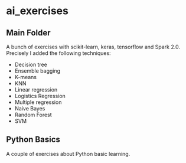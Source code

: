 # ai_exercises
## Main Folder
A bunch of exercises with scikit-learn, keras, tensorflow and Spark 2.0. 
Precisely I added the following techniques:
- Decision tree
- Ensemble bagging
- K-means
- KNN
- Linear regression
- Logistics Regression
- Multiple regression
- Naive Bayes
- Random Forest
- SVM
## Python Basics
A couple of exercises about Python basic learning.
